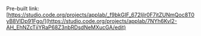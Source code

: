 Pre-built link: [https://studio.code.org/projects/applab/_f9bkGIF_672ljIr0F7itZUNmQoc8T0yB8VlDp91Fgo/](https://studio.code.org/projects/applab/7NYh6Kvl2-AH_EhNZcTiiYRaP68Z3nbRDsdNeMXucGA/edit)

